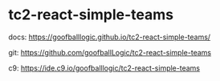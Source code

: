 # tc2-react-simple-teams

docs: https://goofballlogic.github.io/tc2-react-simple-teams/

git: https://github.com/goofballLogic/tc2-react-simple-teams

c9: https://ide.c9.io/goofballlogic/tc2-react-simple-teams
